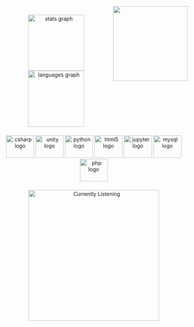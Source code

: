<img align="right" height="200" src="https://media.giphy.com/media/rgbAtUv07WAW4/giphy.gif"  />

###

<p align="left"></p>

###

<p align="left"></p>

###

<p align="left"></p>

###

<p align="left"></p>

###

<p align="left"></p>

###

<p align="left"></p>

###

<p align="left"></p>

###

<div align="center">
  <img src="https://github-readme-stats.vercel.app/api?username=JereBorgobello&hide_title=false&hide_rank=false&show_icons=true&include_all_commits=true&count_private=true&disable_animations=false&theme=dark&locale=en&hide_border=false&order=1" height="150" alt="stats graph"  />
  <img src="https://github-readme-stats.vercel.app/api/top-langs?username=JereBorgobello&locale=en&hide_title=false&layout=compact&card_width=320&langs_count=5&theme=dark&hide_border=false&order=2" height="150" alt="languages graph"  />
</div>

###

<div align="center">
  <img src="https://cdn.jsdelivr.net/gh/devicons/devicon/icons/csharp/csharp-original.svg" height="60" width="75" alt="csharp logo"  />
  <img src="https://cdn.jsdelivr.net/gh/devicons/devicon/icons/unity/unity-original.svg" height="60" width="75" alt="unity logo"  />
  <img src="https://cdn.jsdelivr.net/gh/devicons/devicon/icons/python/python-original.svg" height="60" width="75" alt="python logo"  />
  <img src="https://cdn.jsdelivr.net/gh/devicons/devicon/icons/html5/html5-plain-wordmark.svg" height="60" width="75" alt="html5 logo"  />
  <img src="https://cdn.jsdelivr.net/gh/devicons/devicon/icons/jupyter/jupyter-original-wordmark.svg" height="60" width="75" alt="jupyter logo"  />
  <img src="https://cdn.jsdelivr.net/gh/devicons/devicon/icons/mysql/mysql-original-wordmark.svg" height="60" width="75" alt="mysql logo"  />
  <img src="https://cdn.jsdelivr.net/gh/devicons/devicon/icons/php/php-plain.svg" height="60" width="75" alt="php logo"  />
</div>

###

<div align="center">
<img src="https://novatorem-git-main-jereborgobello.vercel.app/api/spotify" alt="Currently Listening" width="350" />
</div>
